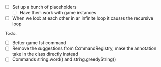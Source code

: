 - [ ] Set up a bunch of placeholders
  - [ ] Have them work with game instances
- [ ] When we look at each other in an infinite loop it causes the recursive loop

Todo:
- [ ] Better game list command
- [ ] Remove the suggestions from CommandRegistry, make the annotation take in the class directly instead
- [ ] Commands string.word() and string.greedyString()